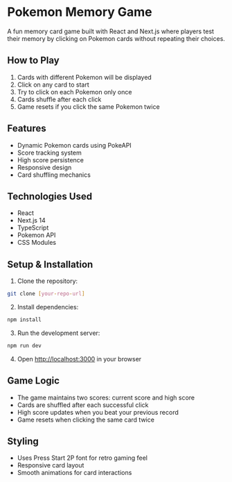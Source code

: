 # Pokemon Memory Game

A fun memory card game built with React and Next.js where players test their memory by clicking on Pokemon cards without repeating their choices.

## How to Play

1. Cards with different Pokemon will be displayed
2. Click on any card to start
3. Try to click on each Pokemon only once
4. Cards shuffle after each click
5. Game resets if you click the same Pokemon twice

## Features

- Dynamic Pokemon cards using PokeAPI
- Score tracking system
- High score persistence
- Responsive design
- Card shuffling mechanics

## Technologies Used

- React
- Next.js 14
- TypeScript
- Pokemon API
- CSS Modules



## Setup & Installation

1. Clone the repository:
```bash
git clone [your-repo-url]
```

2. Install dependencies:
```bash
npm install
```

3. Run the development server:
```bash
npm run dev
```

4. Open [http://localhost:3000](http://localhost:3000) in your browser

## Game Logic

- The game maintains two scores: current score and high score
- Cards are shuffled after each successful click
- High score updates when you beat your previous record
- Game resets when clicking the same card twice

## Styling

- Uses Press Start 2P font for retro gaming feel
- Responsive card layout
- Smooth animations for card interactions
